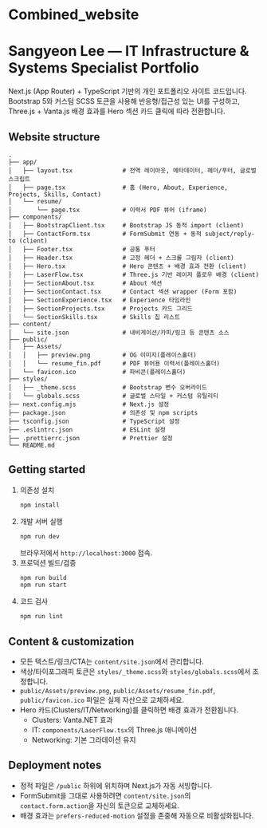 # Combined_website
# Sangyeon Lee — IT Infrastructure & Systems Specialist Portfolio

Next.js (App Router) + TypeScript 기반의 개인 포트폴리오 사이트 코드입니다. Bootstrap 5와 커스텀 SCSS 토큰을 사용해 반응형/접근성 있는 UI를 구성하고, Three.js + Vanta.js 배경 효과를 Hero 섹션 카드 클릭에 따라 전환합니다.

## Website structure
```
.
├── app/
│   ├── layout.tsx              # 전역 레이아웃, 메타데이터, 헤더/푸터, 글로벌 스크립트
│   ├── page.tsx                # 홈 (Hero, About, Experience, Projects, Skills, Contact)
│   └── resume/
│       └── page.tsx            # 이력서 PDF 뷰어 (iframe)
├── components/
│   ├── BootstrapClient.tsx     # Bootstrap JS 동적 import (client)
│   ├── ContactForm.tsx         # FormSubmit 연동 + 동적 subject/reply-to (client)
│   ├── Footer.tsx              # 공통 푸터
│   ├── Header.tsx              # 고정 헤더 + 스크롤 그림자 (client)
│   ├── Hero.tsx                # Hero 콘텐츠 + 배경 효과 전환 (client)
│   ├── LaserFlow.tsx           # Three.js 기반 레이저 플로우 배경 (client)
│   ├── SectionAbout.tsx        # About 섹션
│   ├── SectionContact.tsx      # Contact 섹션 wrapper (Form 포함)
│   ├── SectionExperience.tsx   # Experience 타임라인
│   ├── SectionProjects.tsx     # Projects 카드 그리드
│   └── SectionSkills.tsx       # Skills 칩 리스트
├── content/
│   └── site.json               # 내비게이션/카피/링크 등 콘텐츠 소스
├── public/
│   ├── Assets/
│   │   ├── preview.png         # OG 이미지(플레이스홀더)
│   │   └── resume_fin.pdf      # PDF 뷰어용 이력서(플레이스홀더)
│   └── favicon.ico             # 파비콘(플레이스홀더)
├── styles/
│   ├── _theme.scss             # Bootstrap 변수 오버라이드
│   └── globals.scss            # 글로벌 스타일 + 커스텀 유틸리티
├── next.config.mjs             # Next.js 설정
├── package.json                # 의존성 및 npm scripts
├── tsconfig.json               # TypeScript 설정
├── .eslintrc.json              # ESLint 설정
├── .prettierrc.json            # Prettier 설정
└── README.md
```

## Getting started
1. 의존성 설치
   ```bash
   npm install
   ```
2. 개발 서버 실행
   ```bash
   npm run dev
   ```
   브라우저에서 `http://localhost:3000` 접속.
3. 프로덕션 빌드/검증
   ```bash
   npm run build
   npm run start
   ```
4. 코드 검사
   ```bash
   npm run lint
   ```

## Content & customization
- 모든 텍스트/링크/CTA는 `content/site.json`에서 관리합니다.
- 색상/타이포그래피 토큰은 `styles/_theme.scss`와 `styles/globals.scss`에서 조정합니다.
- `public/Assets/preview.png`, `public/Assets/resume_fin.pdf`, `public/favicon.ico` 파일은 실제 자산으로 교체하세요.
- Hero 카드(Clusters/IT/Networking)를 클릭하면 배경 효과가 전환됩니다.
  - Clusters: Vanta.NET 효과
  - IT: `components/LaserFlow.tsx`의 Three.js 애니메이션
  - Networking: 기본 그라데이션 유지

## Deployment notes
- 정적 파일은 `/public` 하위에 위치하며 Next.js가 자동 서빙합니다.
- FormSubmit을 그대로 사용하려면 `content/site.json`의 `contact.form.action`을 자신의 토큰으로 교체하세요.
- 배경 효과는 `prefers-reduced-motion` 설정을 존중해 자동으로 비활성화됩니다.
